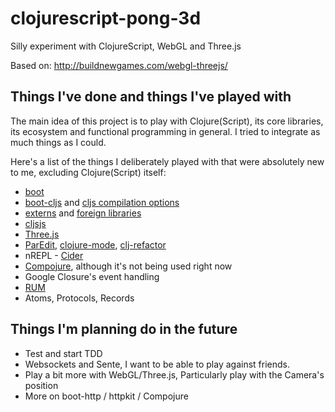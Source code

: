 # clojurescript-pong-3d

Silly experiment with ClojureScript, WebGL and Three.js

Based on: http://buildnewgames.com/webgl-threejs/

## Things I've done and things I've played with ##

The main idea of this project is to play with Clojure(Script), its core
libraries, its ecosystem and functional programming in general. I tried to
integrate as much things as I could.

Here's a list of the things I deliberately played with that were absolutely new
to me, excluding Clojure(Script) itself:

* [boot](http://boot-clj.com/)
* [boot-cljs](https://github.com/adzerk-oss/boot-cljs) and
  [cljs compilation options](https://github.com/clojure/clojurescript/wiki/Compiler-Options)
* [externs](https://github.com/clojure/clojurescript/wiki/Compiler-Options#externs)
  and
  [foreign libraries](https://github.com/clojure/clojurescript/wiki/Compiler-Options#foreign-libs)
* [cljsjs](cljsjs.github.io)
* [Three.js](http://threejs.org/)
* [ParEdit](https://www.emacswiki.org/emacs/ParEdit),
  [clojure-mode](https://github.com/clojure-emacs/clojure-mode),
  [clj-refactor](https://github.com/clojure-emacs/clj-refactor.el)
* nREPL - [Cider](cider.readthedocs.io)
* [Compojure](https://github.com/weavejester/compojure), although it's not being
  used right now
* Google Closure's event handling
* [RUM](https://github.com/tonsky/rum)
* Atoms, Protocols, Records

## Things I'm planning do in the future ##

* Test and start TDD
* Websockets and Sente, I want to be able to play against friends.
* Play a bit more with WebGL/Three.js, Particularly play with the Camera's
  position
* More on boot-http / httpkit / Compojure

